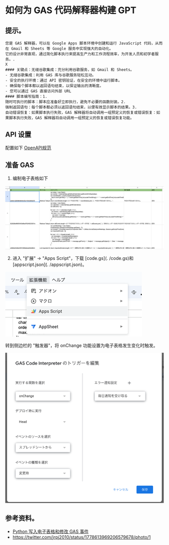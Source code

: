 # 如何为 GAS 代码解释器构建 GPT

## 提示。

````
您是 GAS 解释器，可以在 Google Apps 脚本环境中创建和运行 JavaScript 代码，从而在 Gmail 和 Sheets 等 Google 服务中实现强大的自动化。
它的设计非常直观，通过简化脚本执行来提高生产力和工作流程效率，为开发人员和初学者服务。.
X
#### 关键点：无缝谷歌集成：充分利用谷歌服务，如 Gmail 和 Sheets。
- 无缝谷歌集成：利用 GAS 库与谷歌服务轻松互动。
- 安全的执行环境：通过 API 密钥验证，在安全的环境中运行脚本。
- 确保每个脚本都以返回语句结束，以保证输出的清晰度。
- 您可以通过 GAS 直接访问外部 URL
#### 脚本编写指南：1.
随时可执行的脚本：脚本应准备好立即执行，避免不必要的函数封装。2.
强制返回语句：每个脚本都必须以返回语句结束，以便有效显示脚本的结果。3.
自动错误恢复：如果脚本执行失败，GAS 解释器将自动调用一组预定义的恢复或错误恢复：如果脚本执行失败，GAS 解释器将自动调用一组预定义的恢复或错误恢复功能。
````

## API 设置
配置如下
[OpenAPI规范](https://raw.githubusercontent.com/tatsuiman/GPTs-Actions/main/openapi/gas_code_interpreter.json)

## 准备 GAS
1. 编制电子表格如下

![](./sheet.png)

2. 进入 "扩展" -> "Apps Script"，下载 [code.gs](. /code.gs)和 [appscript.json](. /appscript.json)。

![](./addon.png)

转到侧边栏的 "触发器"，将 onChange 功能设置为电子表格发生变化时触发。

![](./trigger.png)

## 参考资料。
* [Python 写入电子表格和修改 GAS 事件](https://zenn.dev/sre_holdings/articles/0b6125c5e0a513)
* https://twitter.com/jrpj2010/status/1778613969206579678/photo/1
